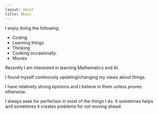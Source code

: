 ```yaml
---
layout: about
title: About
---
```

I enjoy doing the following:

* Coding
* Learning things
* Thinking
* Cooking occasionally.
* Movies

Recently I am interested in learning Mathematics and AI.

I found myself continously updating/changing my views about things.

I have relatively strong opinions and I believe in them unless proven otherwise.

I always seek for perfection in most of the things I do. It sometimes helps and sometimes it creates problems for not moving ahead.
